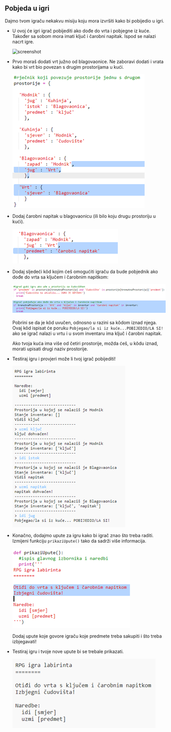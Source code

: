 ## Pobjeda u igri

Dajmo tvom igraču nekakvu misiju koju mora izvršiti kako bi pobijedio u igri.

+ U ovoj će igri igrač pobijediti ako dođe do vrta i pobjegne iz kuće. Također sa sobom mora imati ključ i čarobni napitak. Ispod se nalazi nacrt igre.
    
    ![screenshot](images/rpg-final-map.png)

+ Prvo moraš dodati vrt južno od blagovaonice. Ne zaboravi dodati i vrata kako bi vrt bio povezan s drugim prostorijama u kući.
    
    ![screenshot](images/rpg-garden.png)

+ Dodaj čarobni napitak u blagovaonicu (ili bilo koju drugu prostoriju u kući).
    
    ![screenshot](images/rpg-potion.png)

+ Dodaj sljedeći kôd kojim ćeš omogućiti igraču da bude pobjednik ako dođe do vrta sa ključem i čarobnim napitkom:
    
    ![screenshot](images/rpg-win-code.png)
    
    Pobrini se da je kôd uvučen, odnosno u razini sa kôdom iznad njega. Ovaj kôd ispisat će poruku `Pobjegao/la si iz kuće...POBIJEDIO/LA SI!` ako se igrač nalazi u vrtu i u svom inventaru ima ključ i čarobni napitak.
    
    Ako tvoja kuća ima više od četiri prostorije, možda ćeš, u kôdu iznad, morati upisati drugi naziv prostorije.

+ Testiraj igru i provjeri može li tvoj igrač pobijediti!
    
    ![screenshot](images/rpg-win-test.png)

+ Konačno, dodajmo upute za igru kako bi igrač znao što treba raditi. Izmijeni funkciju `prikaziUpute()` tako da sadrži više informacija.
    
    ![screenshot](images/rpg-instructions-code.png)
    
    Dodaj upute koje govore igraču koje predmete treba sakupiti i što treba izbjegavati!

+ Testiraj igru i tvoje nove upute bi se trebale prikazati.
    
    ![screenshot](images/rpg-instructions-test.png)